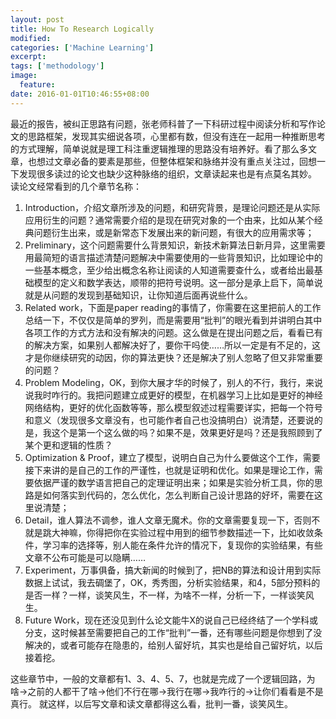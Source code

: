 ```yaml
---
layout: post
title: How To Research Logically
modified:
categories: ['Machine Learning']
excerpt:
tags: ['methodology']
image:
  feature:
date: 2016-01-01T10:46:55+08:00
---
```


最近的报告，被纠正思路有问题，张老师科普了一下科研过程中阅读分析和写作论文的思路框架，发现其实细说各项，心里都有数，但没有连在一起用一种推断思考的方式理解，简单说就是理工科注重逻辑推理的思路没有培养好。看了那么多文章，也想过文章必备的要素是那些，但整体框架和脉络并没有重点关注过，回想一下发现很多读过的论文也缺少这种脉络的组织，文章读起来也是有点莫名其妙。 读论文经常看到的几个章节名称：

1.  Introduction，介绍文章所涉及的问题，和研究背景，是理论问题还是从实际应用衍生的问题？通常需要介绍的是现在研究对象的一个由来，比如从某个经典问题衍生出来，或是新常态下发展出来的新问题，有很大的应用需求等；
2.  Preliminary，这个问题需要什么背景知识，新技术新算法日新月异，这里需要用最简短的语言描述清楚问题解决中需要使用的一些背景知识，比如理论中的一些基本概念，至少给出概念名称让阅读的人知道需要查什么，或者给出最基础模型的定义和数学表达，顺带的把符号说明。这一部分是承上启下，简单说就是从问题的发现到基础知识，让你知道后面再说些什么。
3.  Related work，下面是paper reading的事情了，你需要在这里把前人的工作总结一下，不仅仅是简单的罗列，而是需要用“批判”的眼光看到并讲明白其中各项工作的方式方法和没有解决的问题。这么做是在提出问题之后，看看已有的解决方案，如果别人都解决好了，要你干吗使……所以一定是有不足的，这才是你继续研究的动因，你的算法更快？还是解决了别人忽略了但又非常重要的问题？
4.  Problem Modeling，OK，到你大展才华的时候了，别人的不行，我行，来说说我时咋行的。我把问题建立成更好的模型，在机器学习上比如是更好的神经网络结构，更好的优化函数等等，那么模型叙述过程需要详实，把每一个符号和意义（发现很多文章没有，也可能作者自己也没搞明白）说清楚，还要说的是，我这个是第一个这么做的吗？如果不是，效果更好是吗？还是我照顾到了某个更和逻辑的性质？
5.  Optimization & Proof，建立了模型，说明白自己为什么要做这个工作，需要接下来讲的是自己的工作的严谨性，也就是证明和优化。如果是理论工作，需要依据严谨的数学语言把自己的定理证明出来；如果是实验分析工具，你的思路是如何落实到代码的，怎么优化，怎么判断自己设计思路的好坏，需要在这里说清楚；
6.  Detail，谁人算法不调参，谁人文章无魔术。你的文章需要复现一下，否则不就是跳大神嘛，你得把你在实验过程中用到的细节参数描述一下，比如收敛条件，学习率的选择等，别人能在条件允许的情况下，复现你的实验结果，有些文章不公布可能是可以隐瞒……
7.  Experiment，万事俱备，搞大新闻的时候到了，把NB的算法和设计用到实际数据上试试，我去碉堡了，OK，秀秀图，分析实验结果，和4，5部分预料的是否一样？一样，谈笑风生，不一样，为啥不一样，分析一下，一样谈笑风生。
8.  Future Work，现在还没见到什么论文能牛X的说自己已经终结了一个学科或分支，这时候甚至需要把自己的工作“批判”一番，还有哪些问题是你想到了没解决的，或者可能存在隐患的，给别人留好坑，其实也是给自己留好坑，以后接着挖。

这些章节中，一般的文章都有1、3、4、5、7，也就是完成了一个逻辑回路，为啥->之前的人都干了啥->他们不行在哪->我行在哪->我咋行的->让你们看看是不是真行。 就这样，以后写文章和读文章都得这么看，批判一番，谈笑风生。


